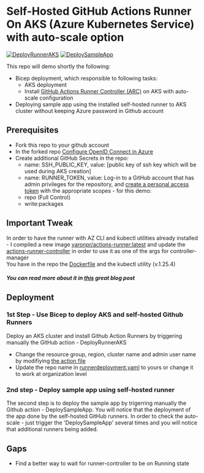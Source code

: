 # Self-Hosted GitHub Actions Runner On AKS (Azure Kubernetes Service) with auto-scale option
[![DeployRunnerAKS](https://github.com/yaronpri/GithubRunnerOnAKS/actions/workflows/deployIaC.yaml/badge.svg)](https://github.com/yaronpri/GithubRunnerOnAKS/actions/workflows/deployIaC.yaml)
[![DeploySampleApp](https://github.com/yaronpri/GithubRunnerOnAKS/actions/workflows/deployApp.yaml/badge.svg)](https://github.com/yaronpri/GithubRunnerOnAKS/actions/workflows/deployApp.yaml)

This repo will demo shortly the following:
- Bicep deployment, which responsible to following tasks:
  - AKS deployment
  - Install [GitHub Actions Runner Controller (ARC)](https://github.com/actions-runner-controller/actions-runner-controller/blob/master/docs/detailed-docs.md) on AKS with auto-scale configuration
- Deploying sample app using the installed self-hosted runner to AKS cluster without keeping Azure password in Github account

## Prerequisites
- Fork this repo to your github account
- In the forked repo [Configure OpenID Connect in Azure](https://learn.microsoft.com/en-us/azure/developer/github/connect-from-azure?tabs=azure-portal%2Clinux)
- Create additional GitHub Secrets in the repo: 
  - name: SSH_PUBLIC_KEY, value: [public key of ssh key which will be used during AKS creation]
  - name: RUNNER_TOKEN, value: Log-in to a GitHub account that has admin privileges for the repository, and [create a personal access token](https://github.com/settings/tokens/new) with the appropriate scopes - for this demo:
  -  repo (Full Control)
  -  write:packages


## Important Tweak 
In order to have the runner with AZ CLI and kubectl utilities already installed - I compiled a new image [yaronpr/actions-runner:latest](https://hub.docker.com/r/yaronpr/actions-runner) and update the [actions-runner-controller](runner/actions-runner-controller.yaml) in order to use it as one of the args for controller-manager 
<br>You have in the repo the [Dockerfile](Dockerfile) and the kubectl utility (v.1.25.4)

##### You can read more about it in [this](https://freshbrewed.science/2021/12/01/gh-actions.html) great blog post

## Deployment
### 1st Step - Use Bicep to deploy AKS and self-hosted Github Runners 
Deploy an AKS cluster and install Github Action Runners by triggering manually the GitHub action - DeployRunnerAKS 
- Change the resource group, region, cluster name and admin user name by modifiying [the action file](.github/workflows/deployIaC.yaml)
- Update the repo name in [runnerdeployment.yaml](runner/runnerdeployment.yaml) to yours or change it to work at organization level

### 2nd step - Deploy sample app using self-hosted runner 
The second step is to deploy the sample app by trigerring manually the Github action - DeploySampleApp.
You will notice that the deployment of the app done by the self-hosted GitHub runners.
In order to check the auto-scale - just trigger the 'DeploySampleApp' several times and you will notice that additional runners being added.

## Gaps
- Find a better way to wait for runner-controller to be on Running state
